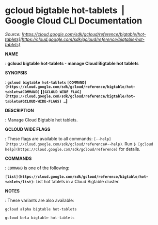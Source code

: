 # gcloud bigtable hot-tablets  |  Google Cloud CLI Documentation

*Source: [https://cloud.google.com/sdk/gcloud/reference/bigtable/hot-tablets](https://cloud.google.com/sdk/gcloud/reference/bigtable/hot-tablets)*

**NAME**

: **gcloud bigtable hot-tablets - manage Cloud Bigtable hot tablets**

**SYNOPSIS**

: **`gcloud bigtable hot-tablets` `[COMMAND](https://cloud.google.com/sdk/gcloud/reference/bigtable/hot-tablets#COMMAND)` [`[GCLOUD_WIDE_FLAG](https://cloud.google.com/sdk/gcloud/reference/bigtable/hot-tablets#GCLOUD-WIDE-FLAGS) …`]**

**DESCRIPTION**

: Manage Cloud Bigtable hot tablets.

**GCLOUD WIDE FLAGS**

: These flags are available to all commands: `[--help](https://cloud.google.com/sdk/gcloud/reference#--help)`.
Run `$ [gcloud help](https://cloud.google.com/sdk/gcloud/reference)` for details.

**COMMANDS**

: ``COMMAND`` is one of the following:

**`[list](https://cloud.google.com/sdk/gcloud/reference/bigtable/hot-tablets/list)`**:
List hot tablets in a Cloud Bigtable cluster.

**NOTES**

: These variants are also available:

```
gcloud alpha bigtable hot-tablets
```

```
gcloud beta bigtable hot-tablets
```